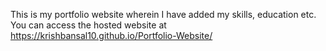 This is my portfolio website wherein I have added my skills, education etc. 
You can access the hosted website at https://krishbansal10.github.io/Portfolio-Website/

